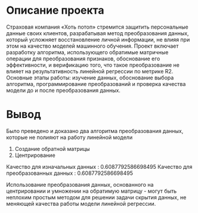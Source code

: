 # Описание проекта
Страховая компания «Хоть потоп» стремится защитить персональные данные своих клиентов, разрабатывая метод преобразования данных, который усложняет восстановление личной информации, не влияя при этом на качество моделей машинного обучения. 
Проект включает разработку алгоритма, использующего обратимые матричные операции для преобразования признаков, обоснование его эффективности, и верификацию того, что такое преобразование не влияет на результативность линейной регрессии по метрике R2. Основные этапы работы: изучение данных, обоснование выбора алгоритма, программирование преобразований и проверка качества модели до и после преобразования данных.
# Вывод

Было преведено и доказано два алгоритма преобразования данных, которые не полияют на работу линейной модели
1. Создание обратной матрицы
2. Центрирование

Качество для изначальных данных : 0.6087792586698495
Качество для преобразованных данных : 0.6087792586698495

Использование преобразования данных, основанного на центрировании и умножении на обратимую матрицу - могут быть неплохим простым методом для решении задачи скрытия данных, не меняющей качества работы модели линейной регрессии.
